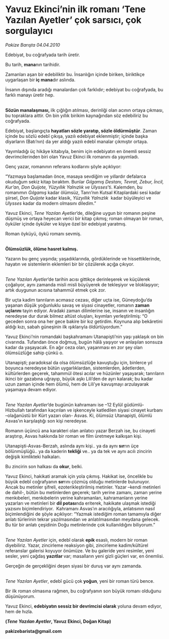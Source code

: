 # Yavuz Ekinci’nin ilk romanı ‘Tene Yazılan Ayetler’ çok sarsıcı, çok sorgulayıcı

*Pakize Barışta 04.04.2010*

<div class="yazi"><p>Edebiyat, bu coğrafyada tarih üretir.</p>
<p>Bu tarih, <b>mana</b>nın tarihidir.</p>
<p>Zamanları aşan bir edebiliktir bu. İnsanlığın içinde biriken, biriktikçe uygarlaşan bir<b> iç mana</b>dır aslında.</p>
<p>İnsanın dışında aradığı manalardan çok farklıdır; edebiyat bu coğrafyada, bu farklı manayı üretir hep.</p>
<p><b><br/>Sözün manalaşması, </b>ilk çığlığın<b> </b>atılması, derinliği olan acının ortaya çıkması, bu topraklara aittir. On bin yıllık birikim kaynağından söz edebiliriz bu coğrafyada. </p>
<p>Edebiyat, başlangıçta <b>hayatları sözle yaratıp, sözle öldürmüştür</b>. Zaman içinde bu sözlü edebî çıkışa, yazılı edebiyat eklenmiştir; içinde başka diyarların (Batı’nın) da yer aldığı yazılı edebî manalar çıkmıştır ortaya.</p>
<p>Yayımladığı üç hikâye kitabıyla, benim için edebiyatın en önemli sessiz devrimcilerinden biri olan Yavuz Ekinci ilk romanını da yayımladı. </p>
<p>Genç yazar, romanının referans kodlarını şöyle açıklıyor:</p>
<p>“Yazmaya başlamadan önce, masaya sevdiğim ve yıllardır defalarca okuduğum sekiz kitap bıraktım. Bunlar <i>Gılgamış Destanı, Tevrat, Zebur, İncil, Kur’an, Don Quijote, Yüzyıllık Yalnızlık ve Ulysses</i>’ti. Kalemden, bu romanımın<i> Gılgamış</i> kadar ölümsüz, Tanrı’nın Kutsal Kitaplardaki sesi kadar şiirsel, <i>Don Quijote</i> kadar klasik, <i>Yüzyıllık Yalnızlık</i>  kadar büyüleyici ve <i>Ulysses</i> kadar da modern olmasını diledim.”</p>
<p>Yavuz Ekinci, <i>Tene Yazılan Ayetler</i>’de, dileğine uygun bir romanın peşine düşmüş ve ortaya heyecan verici bir kitap çıkmış; roman olmayan bir roman, öyküler içinde öyküler ve kişiye özel bir edebiyat yaratmış. </p>
<p>Roman öyküyü, öykü romanı sevmiş. </p>
<p><b><br/>Ölümsüzlük, ölüme hasret kalmış.</b> </p>
<p>Yazarın bu genç yaşında; yaşadıklarında, gördüklerinde ve hissettiklerinde, hayatın ve sistemlerin eklemleri bir bir çözülerek açığa çıkıyor. </p>
<p><i><br/>Tene Yazılan Ayetler</i>’de tarihin acısı gittikçe derinleşerek ve küçülerek çoğalıyor, aynı zamanda misli misli büyüyerek de tekleşiyor ve bloklaşıyor; artık duygunun acısına tahammül etmek çok zor. </p>
<p>Bir uçta kadim tanrıların acımasız cezası, diğer uçta ise, Güneydoğu’da yaşanan düşük yoğunluklu savaş ve siyasi cinayetler, romanın <b>zaman uçlarını</b> tayin ediyor. Aradaki zaman dilimlerine ise, insanın ve insanlığın neredeyse dur durak bilmez altüst oluşları, kıyımları yerleştirilmiş: “O geceden sonra ona her gece bakire bir kız getirdim. Koynuna alıp bekâretini aldığı kızı, sabah güneşinin ilk ışıklarıyla öldürtüyordum.” </p>
<p>Yavuz Ekinci’nin romandaki başkahramanı Utanapişti’nin yaşı yaklaşık on bin civarında. Tufandan önce doğmuş, bugün hâlâ yaşıyor ve anlaşılan sonsuza kadar da yaşayacak. En ağır ceza olan, yaşanması en zor şey olan ölümsüzlüğe sahip çünkü o. </p>
<p>Utanapişti; paradoksal da olsa ölümsüzlüğe kavuştuğu için, binlerce yıl boyunca neredeyse bütün uygarlıklardan, sistemlerden, âdetlerden, kültürlerden geçerek, tahammül ötesi acılar ve hüzünler yaşayarak; tanrıların ikinci bir gazabına uğrayıp, büyük aşkı Lili’den de ayrı kalarak; bu kadar uzun zaman içinde hem ölümü, hem de Lili’ye kavuşmayı arzulayarak yaşamaya devam ediyor.</p>
<p><i><br/>Tene Yazılan Ayetler</i>’de bugünün kahramanı ise –12 Eylül güdümlü- Hizbullah tarafından kaçırılan ve işkenceyle katledilen siyasi cinayet kurbanı –olağanüstü bir Kürt yazarı olan- Asvas. Ki, ölümsüz Utanapişti, ölümlü Asvas’ın karşılaştığı son kişi neredeyse.</p>
<p>Romanın üçüncü ana karakteri olan anlatıcı yazar Berzah ise, bu cinayeti araştırıp, Asvas hakkında bir roman ve film üretmeye kalkışan kişi.</p>
<p>Utanapişti-Asvas-Berzah, aslında aynı kişi.. ya da aynı <b>sır</b>rın üçe bölünmüşlüğü.. ya da kaderin <b>tekliği</b> ve.. ya da tek ve aynı acılı zincirin değişik kimlikteki halkaları. </p>
<p>Bu zincirin son halkası da <b>okur</b>, belki. </p>
<p>Yavuz Ekinci, hakikati aramak için yola çıkmış. Hakikat ise, öncelikle bu büyük edebî coğrafyanın <b>sır</b>rını çözmüş olduğu metinlerde bulunuyor. Ancak bu metinler şifreli, ezoterikleştirilmiş metinler. Yazar –kendi metinleri de dahil-, bütün bu metinlerden geçerek; tarih yerine zamanı, zaman yerine menkıbeleri, menkıbelerin yerine kahramanları, kahramanların yerine yazarları ve metinleri bir <b>dil potası</b>nda eriterek, hakikate ulaşmak istediği yazısını biçimlendiriyor.  Kahramanı Asvas’ın aracılığıyla, anlatısının nasıl biçimlendiğini de şöyle açıklıyor: “Yazmak istediğim roman tamamıyla diğer anlatı türlerinin tekrar yazılmasından ve anlatılmasından meydana gelecek. Bu tür bir anlatı çeşidinin Doğu metinlerinde çok kullanıldığını biliyorum.” </p>
<p><i><br/>Tene Yazılan Ayetler</i> için, edebî olarak <b>epik </b>esaslı, modern bir roman diyebiliriz. Yazar, zincirleme reaksiyon gibi, zincirleme kadim/kültürel referanslar galerisi koyuyor önümüze. Ve bu galeride yeni resimler, yeni sesler, yeni çağdaş <b>yazıtlar </b>var; masalların yeni gizli güçleri var, en önemlisi.</p>
<p>Gerçeğin de gerçekliğini deşen siyasi bir duruş var aynı zamanda. </p>
<p><i><br/>Tene Yazılan Ayetler</i>, edebî gücü çok<b> yoğun</b>, yeni bir roman türü bence.</p>
<p>Bir ilk roman olmasına rağmen, bu coğrafyanın son büyük romanı olduğunu düşünüyorum.</p>
<p>Yavuz Ekinci, <b>edebiyatın sessiz bir devrimcisi olarak</b> yoluna devam ediyor, hem de hızla.</p>
<p><b>(<i>Tene Yazılan Ayetler</i>, Yavuz Ekinci, Doğan Kitap)</b></p>
<p><b>pakizebarista@gmail.com</b></p></div>
